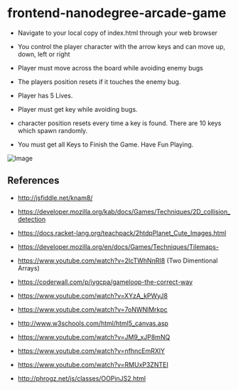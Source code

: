frontend-nanodegree-arcade-game
===============================
* Navigate to your local copy of index.html through your web browser

* You control the player character with the arrow keys and can move up, down, left or right

* Player must move across the board while avoiding enemy bugs

* The players position resets if it touches the enemy bug.

* Player has 5 Lives.

* Player must get key while avoiding bugs.

* character position resets every time a key is found. There are 10 keys which spawn
randomly.

* You must get all Keys to Finish the Game. Have Fun Playing.

![Image](https://github.com/zimejin/Arcade-Game-Udacity-FE-Nano-degree-Project/edit/master/screenshot.png?raw=true)


References
-----------------
- http://jsfiddle.net/knam8/
- https://developer.mozilla.org/kab/docs/Games/Techniques/2D_collision_detection
- https://docs.racket-lang.org/teachpack/2htdpPlanet_Cute_Images.html
- https://developer.mozilla.org/en/docs/Games/Techniques/Tilemaps-
- https://www.youtube.com/watch?v=2IcTWhNnRI8  (Two Dimentional Arrays)
- https://coderwall.com/p/iygcpa/gameloop-the-correct-way
- https://www.youtube.com/watch?v=XYzA_kPWyJ8

- https://www.youtube.com/watch?v=7oNWNlMrkpc
- http://www.w3schools.com/html/html5_canvas.asp
- https://www.youtube.com/watch?v=JM9_xJP8mNQ
- https://www.youtube.com/watch?v=nfhncEmRXlY
- https://www.youtube.com/watch?v=RMUxP3ZNTEI
- http://phrogz.net/js/classes/OOPinJS2.html
